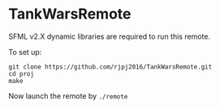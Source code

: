 # TankWarsRemote

SFML v2.X dynamic libraries are required to run this remote.

To set up:

```
git clone https://github.com/rjpj2016/TankWarsRemote.git
cd proj
make
```

Now launch the remote by ```./remote```
